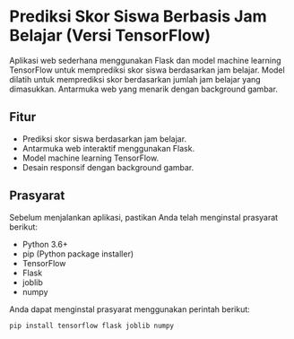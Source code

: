 # Prediksi Skor Siswa Berbasis Jam Belajar (Versi TensorFlow)

Aplikasi web sederhana menggunakan Flask dan model machine learning TensorFlow untuk memprediksi skor siswa berdasarkan jam belajar. Model dilatih untuk memprediksi skor berdasarkan jumlah jam belajar yang dimasukkan. Antarmuka web yang menarik dengan background gambar.

## Fitur

* Prediksi skor siswa berdasarkan jam belajar.
* Antarmuka web interaktif menggunakan Flask.
* Model machine learning TensorFlow.
* Desain responsif dengan background gambar.

## Prasyarat

Sebelum menjalankan aplikasi, pastikan Anda telah menginstal prasyarat berikut:

* Python 3.6+
* pip (Python package installer)
* TensorFlow
* Flask
* joblib
* numpy

Anda dapat menginstal prasyarat menggunakan perintah berikut:

```bash
pip install tensorflow flask joblib numpy

